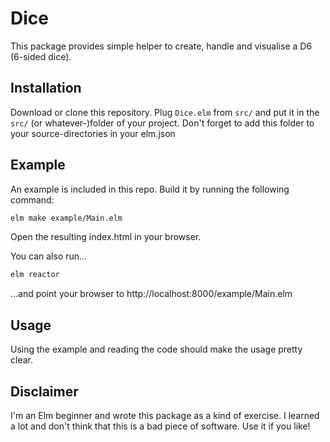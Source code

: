# Dice

This package provides simple helper to create, handle and visualise a D6 (6-sided dice).

## Installation

Download or clone this repository. Plug `Dice.elm` from `src/` and put it in the `src/` (or whatever-)folder of your project. Don't forget to add this folder to your source-directories
in your elm.json

## Example

An example is included in this repo. Build it by running the following command:

```sh
elm make example/Main.elm
```

Open the resulting index.html in your browser.

You can also run...

```sh 
elm reactor
```
...and point your browser to http://localhost:8000/example/Main.elm

## Usage

Using the example and reading the code should make the usage pretty clear.

## Disclaimer

I'm an Elm beginner and wrote this package as a kind of exercise. I learned a lot and don't think that this is a bad piece of software. Use it if you like!

